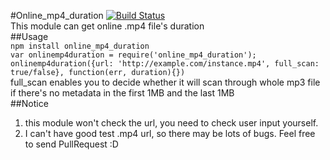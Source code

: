 #Online_mp4_duration [![Build Status](https://travis-ci.org/jeffry1829/online_mp4_duration.svg?branch=master)](https://travis-ci.org/jeffry1829/online_mp4_duration)  
This module can get online .mp4 file's duration  
##Usage  
```npm install online_mp4_duration```  
```var onlinemp4duration = require('online_mp4_duration');```  
```onlinemp4duration({url: 'http://example.com/instance.mp4', full_scan: true/false}, function(err, duration){})```  
full_scan enables you to decide whether it will scan through whole mp3 file if there's no metadata in the first 1MB and the last 1MB    
##Notice  
1) this module won't check the url, you need to check user input yourself.  
2) I can't have good test .mp4 url, so there may be lots of bugs. Feel free to send PullRequest :D  